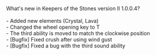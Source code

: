 What's new in Keepers of the Stones version II 1.0.0.4?<br />
<br />- Added new elements (Crystal, Lava)
<br />- Changed the wheel opening key to T
<br />- The third ability is moved to match the clockwise position
<br />- [Bugfix] Fixed crush after using wind gust
<br />- [Bugfix] Fixed a bug with the third sound ability
